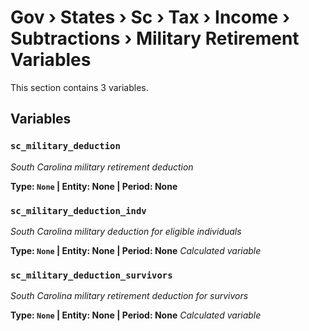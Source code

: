 # Gov › States › Sc › Tax › Income › Subtractions › Military Retirement Variables

This section contains 3 variables.

## Variables

### `sc_military_deduction`
*South Carolina military retirement deduction*

**Type: `None` | Entity: None | Period: None**

### `sc_military_deduction_indv`
*South Carolina military deduction for eligible individuals*

**Type: `None` | Entity: None | Period: None**
*Calculated variable*

### `sc_military_deduction_survivors`
*South Carolina military retirement deduction for survivors*

**Type: `None` | Entity: None | Period: None**
*Calculated variable*
